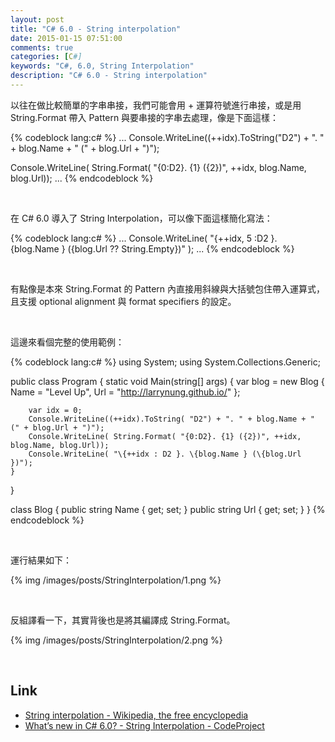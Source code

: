 ```yaml
---
layout: post
title: "C# 6.0 - String interpolation"
date: 2015-01-15 07:51:00
comments: true
categories: [C#]
keywords: "C#, 6.0, String Interpolation"
description: "C# 6.0 - String interpolation"
---
```


以往在做比較簡單的字串串接，我們可能會用 + 運算符號進行串接，或是用 String.Format 帶入 Pattern 與要串接的字串去處理，像是下面這樣：  

<!-- More -->
{% codeblock lang:c# %}
...
Console.WriteLine((++idx).ToString("D2") + ". " + blog.Name + " (" + blog.Url + ")");

Console.WriteLine( String.Format( "{0:D2}. {1} ({2})", ++idx, blog.Name, blog.Url));
...
{% endcodeblock %}

<br/>


在 C# 6.0 導入了 String Interpolation，可以像下面這樣簡化寫法：  

{% codeblock lang:c# %}
...
Console.WriteLine( "\{++idx, 5 :D2 }. \{blog.Name } (\{blog.Url ?? String.Empty})" );
...
{% endcodeblock %}

<br/>


有點像是本來 String.Format 的 Pattern 內直接用斜線與大括號包住帶入運算式，且支援 optional alignment 與 format specifiers 的設定。  

<br/>


這邊來看個完整的使用範例：  

{% codeblock lang:c# %}
using System;
using System.Collections.Generic;


public class Program
{
    static void Main(string[] args)
    {
        var blog = new Blog
        {
            Name = "Level Up",
            Url = "http://larrynung.github.io/"
        };

        var idx = 0;
        Console.WriteLine((++idx).ToString( "D2") + ". " + blog.Name + " (" + blog.Url + ")");
        Console.WriteLine( String.Format( "{0:D2}. {1} ({2})", ++idx, blog.Name, blog.Url));
        Console.WriteLine( "\{++idx : D2 }. \{blog.Name } (\{blog.Url })");
    }
}

class Blog
{
    public string Name { get; set; }
    public string Url { get; set; }
}
{% endcodeblock %}

<br/>


運行結果如下：  

{% img /images/posts/StringInterpolation/1.png %}

<br/>


反組譯看一下，其實背後也是將其編譯成 String.Format。  

{% img /images/posts/StringInterpolation/2.png %}

<br/>


Link
----
* [String interpolation - Wikipedia, the free encyclopedia](http://en.wikipedia.org/wiki/String_interpolation)
* [What’s new in C# 6.0? - String Interpolation - CodeProject](http://www.codeproject.com/Articles/846566/What-s-new-in-Csharp-String-Interpolation)
